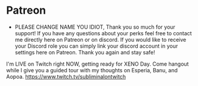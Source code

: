 # Patreon
  * PLEASE CHANGE NAME YOU IDIOT, Thank you so much for your support! If you have any questions about your perks feel free to contact me directly here on Patreon or on discord. If you would like to receive your Discord role you can simply link your discord account in your settings here on Patreon. Thank you again and stay safe!

I'm LIVE on Twitch right NOW, getting ready for XENO Day. Come hangout while I give you a guided tour with my thoughts on Esperia, Banu, and Aopoa. https://www.twitch.tv/subliminalontwitch
